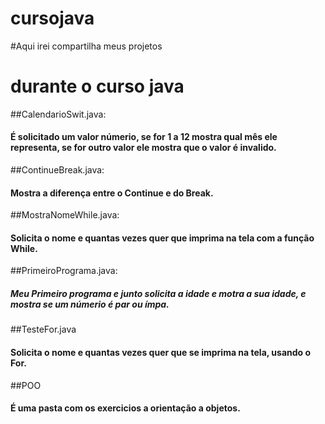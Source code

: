 # cursojava

#Aqui irei compartilha meus projetos 
#        durante o curso java


##CalendarioSwit.java:
#### É solicitado um valor númerio, se for 1 a 12 mostra qual mês ele representa, se for outro valor ele mostra que o valor é invalido.


##ContinueBreak.java:
#### Mostra a diferença entre o Continue e do Break.


##MostraNomeWhile.java:
#### Solicita o nome e quantas vezes quer que imprima na tela com a função While.

##PrimeiroPrograma.java:
##### Meu  Primeiro programa e junto solicita a idade e motra a sua idade, e mostra se um númerio é par ou ímpa.

##TesteFor.java
#### Solicita o nome e quantas vezes quer que se imprima na tela, usando o For.


##POO
#### É uma pasta com os exercicios a orientação a objetos.